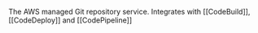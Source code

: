 The AWS managed Git repository service.
Integrates with [[CodeBuild]], [[CodeDeploy]] and [[CodePipeline]]